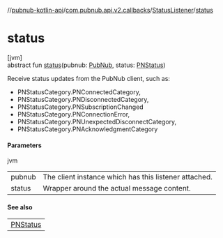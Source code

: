 //[pubnub-kotlin-api](../../../index.md)/[com.pubnub.api.v2.callbacks](../index.md)/[StatusListener](index.md)/[status](status.md)

# status

[jvm]\
abstract fun [status](status.md)(pubnub: [PubNub](../../com.pubnub.api/-pub-nub/index.md), status: [PNStatus](../../../../../pubnub-core/pubnub-core-api/pubnub-core-api/com.pubnub.api.models.consumer/-p-n-status/index.md))

Receive status updates from the PubNub client, such as:

- 
   PNStatusCategory.PNConnectedCategory,
- 
   PNStatusCategory.PNDisconnectedCategory,
- 
   PNStatusCategory.PNSubscriptionChanged
- 
   PNStatusCategory.PNConnectionError,
- 
   PNStatusCategory.PNUnexpectedDisconnectCategory,
- 
   PNStatusCategory.PNAcknowledgmentCategory

#### Parameters

jvm

| | |
|---|---|
| pubnub | The client instance which has this listener attached. |
| status | Wrapper around the actual message content. |

#### See also

| |
|---|
| [PNStatus](../../../../../pubnub-core/pubnub-core-api/pubnub-core-api/com.pubnub.api.models.consumer/-p-n-status/index.md) |
